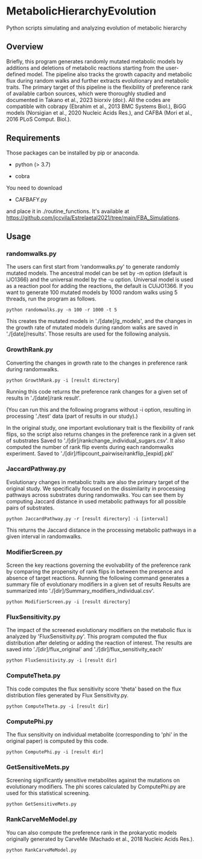 # MetabolicHierarchyEvolution
Python scripts simulating and analyzing evolution of metabolic hierarchy

## Overview	
Briefly, this program generates randomly mutated metabolic models by additions and deletions of metabolic reactions
starting from the user-defined model. The pipeline also tracks the growth capacity and metabolic flux during 
random walks and further extracts evolutionary and metabolic traits.
The primary target of this pipeline is the flexibility of preference rank of available carbon sources, which were
thoroughly studied and documented in Takano et al., 2023 biorxiv (doi:).
All the codes are compatible with cobrapy (Ebrahim et al., 2013 BMC Systems Biol.), 
BiGG models (Norsigian et al., 2020 Nucleic Acids Res.), and CAFBA (Mori et al., 2016 PLoS Comput. Biol.). 

## Requirements
Those packages can be installed by pip or anaconda.

- python (> 3.7)

- cobra

You need to download 

- CAFBAFY.py 

and place it in ./routine_functions. It's available at https://github.com/jccvila/Estrelaetal2021/tree/main/FBA_Simulations.

## Usage
### randomwalks.py
The users can first start from 'randomwalks.py' to generate randomly mutated models. 
The ancestral model can be set by -m option (default is iJO1366) and the universal model by the -u option. 
Universal model is used as a reaction pool for adding the reactions, the default is CUiJO1366.
If you want to generate 100 mutated models by 1000 random walks using 5 threads, run the program as follows.

~~~
python randomwalks.py -n 100 -r 1000 -t 5
~~~

This creates the mutated models in './[date]/g_models', and the changes in the growth rate of mutated models 
during random walks are saved in './[date]/results'. Those results are used for the following analysis.

### GrowthRank.py
Converting the changes in growth rate to the changes in preference rank during randomwalks.
~~~
python GrowthRank.py -i [result directory]
~~~
Running this code returns the preference rank changes for a given set of results in './[date]/rank result'.

(You can run this and the following programs without -i option, resulting in processing './test' data (part of results in our study).)

In the original study, one important evolutionary trait is the flexibility of rank flips, 
so the script also returns changes in the preference rank in a given set of substrates
Saved to './[dir]/rankchange_individual_sugars.csv'. 
It also computed the number of rank flip events during each randomwalks experiment. 
Saved to './[dir]/flipcount_pairwise/rankflip_[expid].pkl'

### JaccardPathway.py
Evolutionary changes in metabolic traits are also the primary target of the original study. 
We specifically focused on the dissimilarity in processing pathways across substrates during randomwalks.
You can see them by computing Jaccard distance in used metabolic pathways for all possible pairs of substrates.

~~~
python JaccardPathway.py -r [result directory] -i [interval]
~~~
This returns the Jaccard distance in the processing metabolic pathways in a given interval in randomwalks. 

### ModifierScreen.py
Screen the key reactions governing the evolvability of the preference rank by comparing the propensity of
rank flips in between the presence and absence of target reactions.
Running the following command generates a summary file of evolutionary modifiers in a given set of results 
Results are summarized into './[dir]/Summary_modifiers_individual.csv'.

~~~
python ModifierScreen.py -i [result directory]
~~~

### FluxSensitivity.py
The impact of the screened evolutionary modifiers on the metabolic flux is analyzed by 'FluxSensitivity.py'. 
This program computed the flux distribution after deleting or adding the reaction of interest. 
The results are saved into './[dir]/flux_original' and './[dir]/flux_sensitivity_each'

~~~
python FluxSensitivity.py -i [result dir]
~~~

### ComputeTheta.py
This code computes the flux sensitivity score 'theta' based on the flux distribution files generated by Flux Sensitivity.py.       

~~~
python ComputeTheta.py -i [result dir]
~~~

### ComputePhi.py
The flux sensitivity on individual metabolite (corresponding to 'phi' in the original paper) is computed by this code.

~~~
python ComputePhi.py -i [result dir]
~~~

### GetSensitiveMets.py
Screening significantly sensitive metabolites against the mutations on evolutionary modifiers.
The phi scores calculated by ComputePhi.py are used for this statistical screening.

~~~
python GetSensitiveMets.py
~~~

### RankCarveMeModel.py
You can also compute the preference rank in the prokaryotic models originally generated by CarveMe 
(Machado et al., 2018 Nucleic Acids Res.). 

~~~
python RankCarveMeModel.py
~~~


